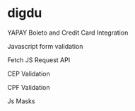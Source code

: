 # digdu

YAPAY Boleto and Credit Card Integration

Javascript form validation

Fetch JS Request API

CEP Validation

CPF Validation

Js Masks
